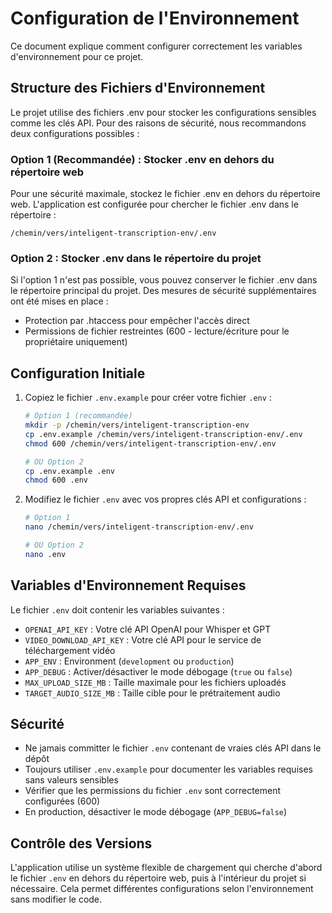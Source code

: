 # Configuration de l'Environnement

Ce document explique comment configurer correctement les variables d'environnement pour ce projet.

## Structure des Fichiers d'Environnement

Le projet utilise des fichiers .env pour stocker les configurations sensibles comme les clés API. Pour des raisons de sécurité, nous recommandons deux configurations possibles :

### Option 1 (Recommandée) : Stocker .env en dehors du répertoire web

Pour une sécurité maximale, stockez le fichier .env en dehors du répertoire web. L'application est configurée pour chercher le fichier .env dans le répertoire :

```
/chemin/vers/inteligent-transcription-env/.env
```

### Option 2 : Stocker .env dans le répertoire du projet

Si l'option 1 n'est pas possible, vous pouvez conserver le fichier .env dans le répertoire principal du projet. Des mesures de sécurité supplémentaires ont été mises en place :

- Protection par .htaccess pour empêcher l'accès direct
- Permissions de fichier restreintes (600 - lecture/écriture pour le propriétaire uniquement)

## Configuration Initiale

1. Copiez le fichier `.env.example` pour créer votre fichier `.env` :
   ```bash
   # Option 1 (recommandée)
   mkdir -p /chemin/vers/inteligent-transcription-env
   cp .env.example /chemin/vers/inteligent-transcription-env/.env
   chmod 600 /chemin/vers/inteligent-transcription-env/.env
   
   # OU Option 2
   cp .env.example .env
   chmod 600 .env
   ```

2. Modifiez le fichier `.env` avec vos propres clés API et configurations :
   ```bash
   # Option 1
   nano /chemin/vers/inteligent-transcription-env/.env
   
   # OU Option 2
   nano .env
   ```

## Variables d'Environnement Requises

Le fichier `.env` doit contenir les variables suivantes :

- `OPENAI_API_KEY` : Votre clé API OpenAI pour Whisper et GPT
- `VIDEO_DOWNLOAD_API_KEY` : Votre clé API pour le service de téléchargement vidéo
- `APP_ENV` : Environment (`development` ou `production`)
- `APP_DEBUG` : Activer/désactiver le mode débogage (`true` ou `false`)
- `MAX_UPLOAD_SIZE_MB` : Taille maximale pour les fichiers uploadés
- `TARGET_AUDIO_SIZE_MB` : Taille cible pour le prétraitement audio

## Sécurité

- Ne jamais committer le fichier `.env` contenant de vraies clés API dans le dépôt
- Toujours utiliser `.env.example` pour documenter les variables requises sans valeurs sensibles
- Vérifier que les permissions du fichier `.env` sont correctement configurées (600)
- En production, désactiver le mode débogage (`APP_DEBUG=false`)

## Contrôle des Versions

L'application utilise un système flexible de chargement qui cherche d'abord le fichier `.env` en dehors du répertoire web, puis à l'intérieur du projet si nécessaire. Cela permet différentes configurations selon l'environnement sans modifier le code.